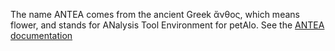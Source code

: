 The name ANTEA comes from the ancient Greek ἄνθος, which means flower, and stands for ANalysis Tool Environment for petAlo.
See the [ANTEA documentation](https://antea.readthedocs.io/)
